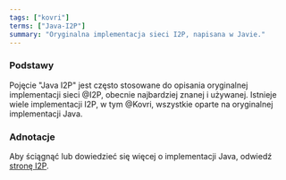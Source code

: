 ```yaml
---
tags: ["kovri"]
terms: ["Java-I2P"]
summary: "Oryginalna implementacja sieci I2P, napisana w Javie."
---
```


### Podstawy

Pojęcie "Java I2P" jest często stosowane do opisania oryginalnej implementacji sieci @I2P, obecnie najbardziej znanej i używanej. Istnieje wiele implementacji I2P, w tym @Kovri, wszystkie oparte na oryginalnej implementacji Java.

### Adnotacje

Aby ściągnąć lub dowiedzieć się więcej o implementacji Java, odwiedź [stronę I2P](https://geti2p.net/).
